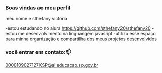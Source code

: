 ### Boas vindas ao meu perfil

meu nome e sthefany victoria 

-estou estudando no alura https://github.com/sthefany20/sthefany20
-estou me desenvolvimento na linguangem javasript
-utilizo esse espaço para minha organização e compartilha dos meus projetos desenvolvidos

### você entrar em contato:📫

0000109027127XSP@al.educacao.sp.gov.br
